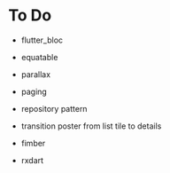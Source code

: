 # To Do

* flutter_bloc
* equatable
* parallax
* paging
* repository pattern
* transition poster from list tile to details

* fimber
* rxdart
